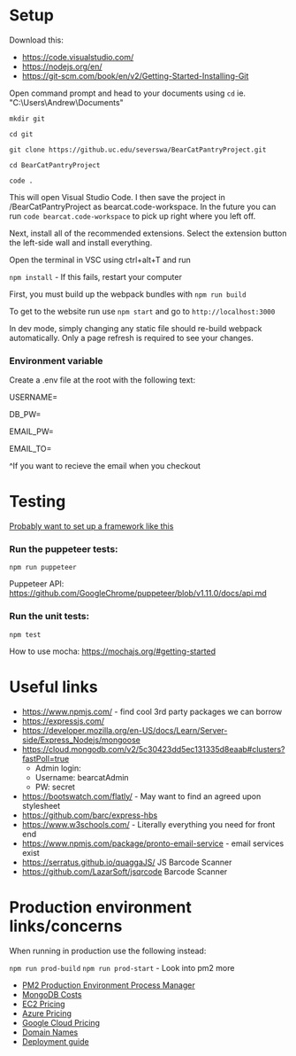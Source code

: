 # Setup

Download this:

- https://code.visualstudio.com/
- https://nodejs.org/en/
- https://git-scm.com/book/en/v2/Getting-Started-Installing-Git

Open command prompt and head to your documents using `cd` ie. "C:\Users\Andrew\Documents"

`mkdir git`

`cd git`

`git clone https://github.uc.edu/severswa/BearCatPantryProject.git`

`cd BearCatPantryProject`

`code .`

This will open Visual Studio Code. I then save the project in /BearCatPantryProject as bearcat.code-workspace. In the future you can run `code bearcat.code-workspace` to pick up right where you left off.

Next, install all of the recommended extensions. Select the extension button the left-side wall and install everything.

Open the terminal in VSC using ctrl+alt+T and run

`npm install` - If this fails, restart your computer

First, you must build up the webpack bundles with `npm run build`

To get to the website run use `npm start`
and go to `http://localhost:3000`

In dev mode, simply changing any static file should re-build webpack automatically. Only a page refresh is required to see your changes.

### Environment variable

Create a .env file at the root with the following text:

USERNAME=

DB_PW=

EMAIL_PW=

EMAIL_TO=

^If you want to recieve the email when you checkout

# Testing

[Probably want to set up a framework like this](https://medium.com/@ankit_m/ui-testing-with-puppeteer-and-mocha-part-1-getting-started-b141b2f9e21)

### Run the puppeteer tests:

`npm run puppeteer`

Puppeteer API: https://github.com/GoogleChrome/puppeteer/blob/v1.11.0/docs/api.md

### Run the unit tests:

`npm test`

How to use mocha: https://mochajs.org/#getting-started

# Useful links

- https://www.npmjs.com/ - find cool 3rd party packages we can borrow
- https://expressjs.com/
- https://developer.mozilla.org/en-US/docs/Learn/Server-side/Express_Nodejs/mongoose
- https://cloud.mongodb.com/v2/5c30423dd5ec131335d8eaab#clusters?fastPoll=true
  - Admin login:
  - Username: bearcatAdmin
  - PW: secret
- https://bootswatch.com/flatly/ - May want to find an agreed upon stylesheet
- https://github.com/barc/express-hbs
- https://www.w3schools.com/ - Literally everything you need for front end
- https://www.npmjs.com/package/pronto-email-service - email services exist
- https://serratus.github.io/quaggaJS/ JS Barcode Scanner
- https://github.com/LazarSoft/jsqrcode Barcode Scanner

# Production environment links/concerns

When running in production use the following instead:

`npm run prod-build`
`npm run prod-start` - Look into pm2 more

- [PM2 Production Environment Process Manager](https://github.com/Unitech/pm2)
- [MongoDB Costs](https://cloud.mongodb.com/v2/5c30423dd5ec131335d8eaab#clusters/edit/BearcatPantry)
- [EC2 Pricing](https://aws.amazon.com/ec2/pricing/on-demand/)
- [Azure Pricing](https://azure.microsoft.com/en-us/pricing/details/cloud-services/)
- [Google Cloud Pricing](https://cloud.google.com/appengine/pricing)
- [Domain Names](https://domains.google.com/m/registrar/search?searchTerm=bearcatpantry&hl=en#)
- [Deployment guide](https://medium.com/@Keithweaver_/setting-up-mern-stack-on-aws-ec2-6dc599be4737)
